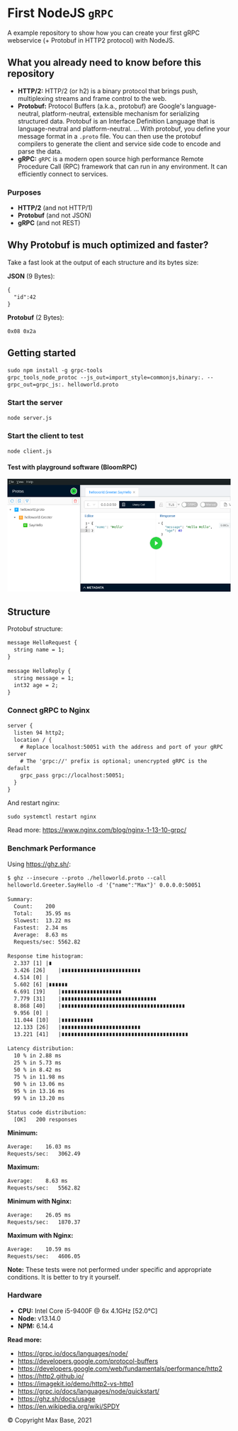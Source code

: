# First NodeJS `gRPC`

A example repository to show how you can create your first gRPC webservice (+ Protobuf in HTTP2 protocol) with NodeJS.

## What you already need to know before this repository

- **HTTP/2:** HTTP/2 (or h2) is a binary protocol that brings push, multiplexing streams and frame control to the web.
- **Protobuf:** Protocol Buffers (a.k.a., protobuf) are Google's language-neutral, platform-neutral, extensible mechanism for serializing structured data. Protobuf is an Interface Definition Language that is language-neutral and platform-neutral. ... With protobuf, you define your message format in a `.proto` file. You can then use the protobuf compilers to generate the client and service side code to encode and parse the data.
- **gRPC:** `gRPC` is a modern open source high performance Remote Procedure Call (RPC) framework that can run in any environment. It can efficiently connect to services.

### Purposes

- **HTTP/2** (and not HTTP/1)
- **Protobuf** (and not JSON)
- **gRPC** (and not REST)

## Why Protobuf is much optimized and faster?

Take a fast look at the output of each structure and its bytes size:

**JSON** (9 Bytes):
```
{
  "id":42
}
```

**Protobuf** (2 Bytes):

```
0x08 0x2a
```

## Getting started

```
sudo npm install -g grpc-tools
grpc_tools_node_protoc --js_out=import_style=commonjs,binary:. --grpc_out=grpc_js:. helloworld.proto
```

### Start the server

```
node server.js
```

### Start the client to test

```
node client.js
```

#### Test with playground software (BloomRPC)

[![BloomRPC - first nodejs grpc](preview.png)](helloworld.proto)

## Structure

Protobuf structure:

```
message HelloRequest {
  string name = 1;
}

message HelloReply {
  string message = 1;
  int32 age = 2;
}
```
### Connect gRPC to Nginx

```
server {
  listen 94 http2;
  location / {
    # Replace localhost:50051 with the address and port of your gRPC server
    # The 'grpc://' prefix is optional; unencrypted gRPC is the default
    grpc_pass grpc://localhost:50051;
  }
}
```

And restart nginx:

```
sudo systemctl restart nginx
```

Read more: https://www.nginx.com/blog/nginx-1-13-10-grpc/
    
### Benchmark Performance

Using https://ghz.sh/:
```
$ ghz --insecure --proto ./helloworld.proto --call helloworld.Greeter.SayHello -d '{"name":"Max"}' 0.0.0.0:50051

Summary:
  Count:	200
  Total:	35.95 ms
  Slowest:	13.22 ms
  Fastest:	2.34 ms
  Average:	8.63 ms
  Requests/sec:	5562.82

Response time histogram:
  2.337 [1]	|∎
  3.426 [26]	|∎∎∎∎∎∎∎∎∎∎∎∎∎∎∎∎∎∎∎∎∎∎∎∎∎
  4.514 [0]	|
  5.602 [6]	|∎∎∎∎∎∎
  6.691 [19]	|∎∎∎∎∎∎∎∎∎∎∎∎∎∎∎∎∎∎∎
  7.779 [31]	|∎∎∎∎∎∎∎∎∎∎∎∎∎∎∎∎∎∎∎∎∎∎∎∎∎∎∎∎∎∎
  8.868 [40]	|∎∎∎∎∎∎∎∎∎∎∎∎∎∎∎∎∎∎∎∎∎∎∎∎∎∎∎∎∎∎∎∎∎∎∎∎∎∎∎
  9.956 [0]	|
  11.044 [10]	|∎∎∎∎∎∎∎∎∎∎
  12.133 [26]	|∎∎∎∎∎∎∎∎∎∎∎∎∎∎∎∎∎∎∎∎∎∎∎∎∎
  13.221 [41]	|∎∎∎∎∎∎∎∎∎∎∎∎∎∎∎∎∎∎∎∎∎∎∎∎∎∎∎∎∎∎∎∎∎∎∎∎∎∎∎∎

Latency distribution:
  10 % in 2.88 ms 
  25 % in 5.73 ms 
  50 % in 8.42 ms 
  75 % in 11.98 ms 
  90 % in 13.06 ms 
  95 % in 13.16 ms 
  99 % in 13.20 ms 

Status code distribution:
  [OK]   200 responses   
```

**Minimum:**
```
Average:	16.03 ms
Requests/sec:	3062.49
```

**Maximum:**
```
Average:	8.63 ms
Requests/sec:	5562.82
```

**Minimum with Nginx:**
```
Average:	26.05 ms
Requests/sec:	1870.37
```

**Maximum with Nginx:**
```
Average:	10.59 ms
Requests/sec:	4606.05
```

**Note:** These tests were not performed under specific and appropriate conditions. It is better to try it yourself.

### Hardware

- **CPU:** Intel Core i5-9400F @ 6x 4.1GHz [52.0°C]
- **Node:** v13.14.0
- **NPM:** 6.14.4

**Read more:**
- https://grpc.io/docs/languages/node/
- https://developers.google.com/protocol-buffers
- https://developers.google.com/web/fundamentals/performance/http2
- https://http2.github.io/
- https://imagekit.io/demo/http2-vs-http1
- https://grpc.io/docs/languages/node/quickstart/
- https://ghz.sh/docs/usage
- https://en.wikipedia.org/wiki/SPDY

© Copyright Max Base, 2021
